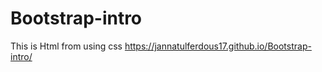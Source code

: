 # Bootstrap-intro
This is Html from using css
 https://jannatulferdous17.github.io/Bootstrap-intro/
